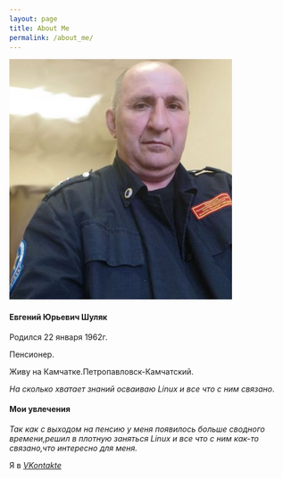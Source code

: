 ```yaml
---
layout: page
title: About Me
permalink: /about_me/
---
```


![](/image/i_me.jpg)

#### Евгений Юрьевич Шуляк

Родился 22 января 1962г.

Пенсионер.

Живу на Камчатке.Петропавловск-Камчатский.

*На сколько хватает знаний осваиваю Linux и все что с ним связано*.

#### Мои увлечения

*Так как с выходом на пенсию у меня появилось больше сводного времени,решил в плотную заняться 
  Linux и все что с ним как-то связано,что интересно для меня.*

Я в [*VKontakte*](https://vk.com/club215896332)
